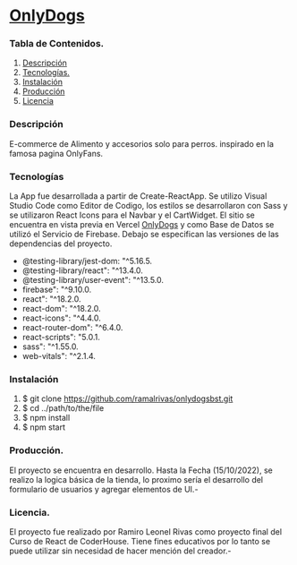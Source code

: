 # [OnlyDogs](https://onlydogs-coral.vercel.app/)

### Tabla de Contenidos.
1. [Descripción](#descripción)
2. [Tecnologías.](#tecnologías)
3. [Instalación](#instalación)
4. [Producción](#producción)
5. [Licencia](#licencia)

### Descripción

E-commerce de Alimento y accesorios solo para perros.  inspirado en la famosa pagina OnlyFans.

### Tecnologías

La App fue desarrollada a partir de Create-ReactApp. Se utilizo Visual Studio Code como Editor de Codigo, los estilos se desarrollaron con Sass y se utilizaron React Icons para el Navbar y el CartWidget. El sitio se encuentra en vista previa en Vercel [OnlyDogs](https://onlydogs-coral.vercel.app/) y como Base de Datos se utilizó el Servicio de Firebase.
Debajo se especifican las versiones de las dependencias del proyecto.
* @testing-library/jest-dom: "^5.16.5.
* @testing-library/react": "^13.4.0.
* @testing-library/user-event": "^13.5.0.
* firebase": "^9.10.0.
* react": "^18.2.0.
* react-dom": "^18.2.0.
* react-icons": "^4.4.0.
* react-router-dom": "^6.4.0.
* react-scripts": "5.0.1.
* sass": "^1.55.0.
* web-vitals": "^2.1.4.

### Instalación

1. $ git clone https://github.com/ramalrivas/onlydogsbst.git
2. $ cd ../path/to/the/file
3. $ npm install
4. $ npm start

### Producción.

El proyecto se encuentra en desarrollo. Hasta la Fecha (15/10/2022), se realizo la logica básica de la tienda, lo proximo sería el desarrollo del formulario de usuarios y agregar elementos de UI.-

### Licencia.

El proyecto fue realizado por Ramiro Leonel Rivas como proyecto final del Curso de React de CoderHouse. Tiene fines educativos por lo tanto se puede utilizar sin necesidad de hacer mención del creador.-
